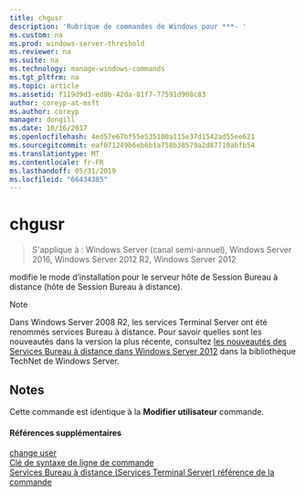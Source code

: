 ```yaml
---
title: chgusr
description: 'Rubrique de commandes de Windows pour ***- '
ms.custom: na
ms.prod: windows-server-threshold
ms.reviewer: na
ms.suite: na
ms.technology: manage-windows-commands
ms.tgt_pltfrm: na
ms.topic: article
ms.assetid: f119d9d3-ed8b-42da-81f7-77591d908c83
author: coreyp-at-msft
ms.author: coreyp
manager: dongill
ms.date: 10/16/2017
ms.openlocfilehash: 4ed57e67bf55e535100a115e37d1542ad55ee621
ms.sourcegitcommit: eaf071249b6eb6b1a758b38579a2d87710abfb54
ms.translationtype: MT
ms.contentlocale: fr-FR
ms.lasthandoff: 05/31/2019
ms.locfileid: "66434385"
---
```

# <a name="chgusr"></a>chgusr

>S'applique à : Windows Server (canal semi-annuel), Windows Server 2016, Windows Server 2012 R2, Windows Server 2012

modifie le mode d’installation pour le serveur hôte de Session Bureau à distance (hôte de Session Bureau à distance).  
> [!NOTE]
> Dans Windows Server 2008 R2, les services Terminal Server ont été renommés services Bureau à distance. Pour savoir quelles sont les nouveautés dans la version la plus récente, consultez [les nouveautés des Services Bureau à distance dans Windows Server 2012](https://technet.microsoft.com/library/hh831527) dans la bibliothèque TechNet de Windows Server.  
> ## <a name="remarks"></a>Notes  
> Cette commande est identique à la **Modifier utilisateur** commande.  
> #### <a name="additional-references"></a>Références supplémentaires  
> [change user](change-user.md)  
> [Clé de syntaxe de ligne de commande](command-line-syntax-key.md)  
> [Services Bureau à distance &#40;Services Terminal Server&#41; référence de la commande](remote-desktop-services-terminal-services-command-reference.md)  
